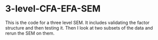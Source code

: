 # 3-level-CFA-EFA-SEM
This is the code for a three level SEM. It includes validating the factor structure and then testing it. Then I look at two subsets of the data and rerun the SEM on them.
